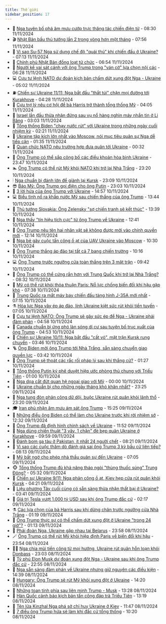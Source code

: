 ```yaml
---
title: Thế giới
sidebar_position: 17
---
```


<!-- dantri-the-gioi:START -->
- 🌋 [Nga tuyên bố phá âm mưu cướp trực thăng tác chiến điện tử](https://dantri.com.vn/the-gioi/nga-tuyen-bo-pha-am-muu-cuop-truc-thang-tac-chien-dien-tu-20241111152556117.htm) - 08:30 11/11/2024
- 🎬 [Nhật Bản bầu thủ tướng lần 2 trong vòng hơn một tháng](https://dantri.com.vn/the-gioi/nhat-ban-bau-thu-tuong-lan-2-trong-vong-hon-mot-thang-20241111145223672.htm) - 07:56 11/11/2024
- 🧰 [Vì sao Su-57 Nga sử dụng chế độ &quot;quái thú&quot; khi chiến đấu ở Ukraine?](https://dantri.com.vn/the-gioi/vi-sao-su-57-nga-su-dung-che-do-quai-thu-khi-chien-dau-o-ukraine-20241111124039026.htm) - 07:13 11/11/2024
- 🌋 [Chính phủ Nhật Bản đồng loạt từ chức](https://dantri.com.vn/the-gioi/chinh-phu-nhat-ban-dong-loat-tu-chuc-20241111134935085.htm) - 06:54 11/11/2024
- 🗽 [Người kề vai sát cánh với ông Trump trong &quot;ván cờ&quot; lựa chọn nội các](https://dantri.com.vn/the-gioi/nguoi-ke-vai-sat-canh-voi-ong-trump-trong-van-co-lua-chon-noi-cac-20241111125340417.htm) - 06:28 11/11/2024
- 💻 [Cựu tư lệnh NATO dự đoán kịch bản chấm dứt xung đột Nga - Ukraine](https://dantri.com.vn/the-gioi/cuu-tu-lenh-nato-du-doan-kich-ban-cham-dut-xung-dot-nga-ukraine-20241111115328987.htm) - 05:02 11/11/2024
- ⛽️ [Chiến sự Ukraine 11/11: Nga bắt đầu &quot;thắt túi&quot; chặn mọi đường tới Kurakhove](https://dantri.com.vn/the-gioi/chien-su-ukraine-1111-nga-bat-dau-that-tui-chan-moi-duong-toi-kurakhove-20241111101256336.htm) - 04:28 11/11/2024
- 🤩 [Cựu trợ lý nêu cơ hội để bà Harris trở thành tổng thống Mỹ](https://dantri.com.vn/the-gioi/cuu-tro-ly-neu-co-hoi-de-ba-harris-tro-thanh-tong-thong-my-20241111105724501.htm) - 04:05 11/11/2024
- 🧐 [Israel lần đầu thừa nhận đứng sau vụ nổ hàng nghìn máy nhắn tin ở Li Băng](https://dantri.com.vn/the-gioi/israel-lan-dau-thua-nhan-dung-sau-vu-no-hang-nghin-may-nhan-tin-o-li-bang-20241111085822505.htm) - 03:03 11/11/2024
- 🎊 [Tổng thống Biden &quot;chạy nước rút&quot; với Ukraine trong những ngày cuối nhiệm kỳ](https://dantri.com.vn/the-gioi/tong-thong-biden-chay-nuoc-rut-voi-ukraine-trong-nhung-ngay-cuoi-nhiem-ky-20241111075715636.htm) - 02:21 11/11/2024
- 📝 [Ukraine tập kích lớn nhất vào Moscow, nói mục tiêu quân sự Nga dễ tiếp cận](https://dantri.com.vn/the-gioi/ukraine-tap-kich-lon-nhat-vao-moscow-noi-muc-tieu-quan-su-nga-de-tiep-can-20241111082256003.htm) - 01:35 11/11/2024
- 🤡 [Quan chức NATO nêu trường hợp đưa quân tới Ukraine](https://dantri.com.vn/the-gioi/quan-chuc-nato-neu-truong-hop-dua-quan-toi-ukraine-20241111065653328.htm) - 00:32 11/11/2024
- 🥷 [Ông Trump có thể sắp công bố các điều khoản hòa bình Ukraine](https://dantri.com.vn/the-gioi/ong-trump-co-the-sap-cong-bo-cac-dieu-khoan-hoa-binh-ukraine-20241111063700992.htm) - 23:47 10/11/2024
- 🏊 [Ông Trump có thể rút Mỹ khỏi NATO khi trở lại Nhà Trắng](https://dantri.com.vn/the-gioi/ong-trump-co-the-rut-my-khoi-nato-khi-tro-lai-nha-trang-20241111061440113.htm) - 23:20 10/11/2024
- 🕯 [Nga chuẩn bị đánh lớn để giành lại Kursk](https://dantri.com.vn/the-gioi/nga-chuan-bi-danh-lon-de-gianh-lai-kursk-20241111055556282.htm) - 23:09 10/11/2024
- 😎 [Báo Mỹ: Ông Trump gọi điện cho ông Putin](https://dantri.com.vn/the-gioi/bao-my-ong-trump-goi-dien-cho-ong-putin-20241111050658770.htm) - 23:03 10/11/2024
- 🌈 [3 lời hứa của ông Trump với Ukraine](https://dantri.com.vn/the-gioi/3-loi-hua-cua-ong-trump-voi-ukraine-20241110214949457.htm) - 14:57 10/11/2024
- 💻 [Biểu tình nổ ra khắp nước Mỹ sau chiến thắng của ông Trump](https://dantri.com.vn/the-gioi/bieu-tinh-no-ra-khap-nuoc-my-sau-chien-thang-cua-ong-trump-20241110195443470.htm) - 13:44 10/11/2024
- 🤖 [Thủ tướng Slovakia: Ông Zelensky &quot;sợ chiến tranh sẽ kết thúc&quot;](https://dantri.com.vn/the-gioi/thu-tuong-slovakia-ong-zelensky-so-chien-tranh-se-ket-thuc-20241110202159838.htm) - 13:39 10/11/2024
- 🦏 [Nga thấy &quot;tín hiệu tích cực&quot; từ ông Trump về Ukraine](https://dantri.com.vn/the-gioi/nga-thay-tin-hieu-tich-cuc-tu-ong-trump-ve-ukraine-20241110191444005.htm) - 12:41 10/11/2024
- 🌁 [Ông Trump nêu tên hai nhân vật sẽ không được mời vào chính quyền mới](https://dantri.com.vn/the-gioi/ong-trump-neu-ten-hai-nhan-vat-se-khong-duoc-moi-vao-chinh-quyen-moi-20241110190214426.htm) - 12:14 10/11/2024
- 🐘 [Nga bẻ gãy cuộc tấn công ồ ạt của UAV Ukraine vào Moscow](https://dantri.com.vn/the-gioi/nga-be-gay-cuoc-tan-cong-o-at-cua-uav-ukraine-vao-moscow-20241110171911398.htm) - 10:30 10/11/2024
- 🥷 [Ông Trump thắng áp đảo tại tất cả 7 bang chiến trường](https://dantri.com.vn/the-gioi/ong-trump-thang-ap-dao-tai-tat-ca-7-bang-chien-truong-20241110170034555.htm) - 10:16 10/11/2024
- 💻 [Ông Trump trước ngưỡng cửa toàn thắng trên 3 mặt trận](https://dantri.com.vn/the-gioi/ong-trump-truoc-nguong-cua-toan-thang-tren-3-mat-tran-20241110152100478.htm) - 09:42 10/11/2024
- 🎡 [Ông Trump có thể cứng rắn hơn với Trung Quốc khi trở lại Nhà Trắng?](https://dantri.com.vn/the-gioi/ong-trump-co-the-cung-ran-hon-voi-trung-quoc-khi-tro-lai-nha-trang-20241110145656824.htm) - 08:32 10/11/2024
- 🧰 [Mỹ có thể rút khỏi thỏa thuận Paris: Nỗ lực chống biến đổi khí hậu gặp khó](https://dantri.com.vn/the-gioi/my-co-the-rut-khoi-thoa-thuan-paris-no-luc-chong-bien-doi-khi-hau-gap-kho-20241110143839456.htm) - 07:38 10/11/2024
- 🥸 [Trung Quốc ra mắt máy bay chiến đấu tàng hình J-35A mới nhất](https://dantri.com.vn/the-gioi/trung-quoc-ra-mat-may-bay-chien-dau-tang-hinh-j-35a-moi-nhat-20241110141530631.htm) - 07:15 10/11/2024
- ⚗️ [Hỏa lực Nga vây ép áp đảo, lính Ukraine kiệt sức rút khỏi tiền tuyến](https://dantri.com.vn/the-gioi/hoa-luc-nga-vay-ep-ap-dao-linh-ukraine-kiet-suc-rut-khoi-tien-tuyen-20241110133125808.htm) - 07:05 10/11/2024
- 🌮 [Cựu tư lệnh NATO: Ông Trump sẽ gây sức ép để Nga - Ukraine phải đàm phán](https://dantri.com.vn/the-gioi/cuu-tu-lenh-nato-ong-trump-se-gay-suc-ep-de-nga-ukraine-phai-dam-phan-20241110081106806.htm) - 04:58 10/11/2024
- 🎃 [Canada chuẩn bị ứng phó làn sóng di cư sau tuyên bố trục xuất của ông Trump](https://dantri.com.vn/the-gioi/canada-chuan-bi-ung-pho-lan-song-di-cu-sau-tuyen-bo-truc-xuat-cua-ong-trump-20241110115354346.htm) - 04:53 10/11/2024
- 💫 [Chiến sự Ukraine 10/11: Nga bắt đầu &quot;cất vó&quot;, mặt trận Kursk rung chuyển](https://dantri.com.vn/the-gioi/chien-su-ukraine-1011-nga-bat-dau-cat-vo-mat-tran-kursk-rung-chuyen-20241110103553999.htm) - 03:46 10/11/2024
- 🪜 [Ông Biden mời ông Trump tới Nhà Trắng, sẵn sàng chuyển giao quyền lực](https://dantri.com.vn/the-gioi/ong-biden-moi-ong-trump-toi-nha-trang-san-sang-chuyen-giao-quyen-luc-20241110085924662.htm) - 03:42 10/11/2024
- 🌋 [Ông Trump sẽ thoát các rắc rối pháp lý sau khi thắng cử?](https://dantri.com.vn/the-gioi/ong-trump-se-thoat-cac-rac-roi-phap-ly-sau-khi-thang-cu-20241108150750298.htm) - 01:27 10/11/2024
- 🦏 [Tổng thống Putin ký phê duyệt hiệp ước phòng thủ chung với Triều Tiên](https://dantri.com.vn/the-gioi/tong-thong-putin-ky-phe-duyet-hiep-uoc-phong-thu-chung-voi-trieu-tien-20241110073413461.htm) - 01:00 10/11/2024
- 👀 [Nga dọa cắt đứt quan hệ ngoại giao với Mỹ](https://dantri.com.vn/the-gioi/nga-doa-cat-dut-quan-he-ngoai-giao-voi-my-20241110063456855.htm) - 00:00 10/11/2024
- 🧰 [Ukraine chuẩn bị cho những ngày tháng khó khăn nhất?](https://dantri.com.vn/the-gioi/ukraine-chuan-bi-cho-nhung-ngay-thang-kho-khan-nhat-20241104155403643.htm) - 23:25 09/11/2024
- 🚀 [Nga tung đòn phản công dữ dội, buộc Ukraine rút quân khỏi lãnh thổ](https://dantri.com.vn/the-gioi/nga-tung-don-phan-cong-du-doi-buoc-ukraine-rut-quan-khoi-lanh-tho-20241110060352022.htm) - 23:20 09/11/2024
- 🎓 [Iran phủ nhận âm mưu ám sát ông Trump](https://dantri.com.vn/the-gioi/iran-phu-nhan-am-muu-am-sat-ong-trump-20241109222354517.htm) - 15:25 09/11/2024
- 🥸 [Những điều ông Biden có thể làm cho Ukraine trước khi rời nhiệm sở](https://dantri.com.vn/the-gioi/nhung-dieu-ong-biden-co-the-lam-cho-ukraine-truoc-khi-roi-nhiem-so-20241109190522806.htm) - 12:32 09/11/2024
- 🦅 [Ông Trump đã định hình chính sách về Ukraine](https://dantri.com.vn/the-gioi/ong-trump-da-dinh-hinh-chinh-sach-ve-ukraine-20241109184609505.htm) - 11:52 09/11/2024
- 🤭 [Nga dùng chiến thuật &quot;3 vây, 1 chặn&quot; đè bẹp quân Ukraine ở Kurakhove](https://dantri.com.vn/the-gioi/nga-dung-chien-thuat-3-vay-1-chan-de-bep-quan-ukraine-o-kurakhove-20241109121120238.htm) - 09:59 09/11/2024
- 🤖 [Đánh bom ga tàu ở Pakistan, ít nhất 24 người chết](https://dantri.com.vn/the-gioi/danh-bom-ga-tau-o-pakistan-it-nhat-24-nguoi-chet-20241109152039605.htm) - 08:21 09/11/2024
- 🐲 [Vì sao các cuộc thăm dò đánh giá sai ông Trump 3 kỳ bầu cử liên tiếp?](https://dantri.com.vn/the-gioi/vi-sao-cac-cuoc-tham-do-danh-gia-sai-ong-trump-3-ky-bau-cu-lien-tiep-20241109150500706.htm) - 08:13 09/11/2024
- 🫣 [Mỹ bất ngờ cho phép nhà thầu quân sự đến Ukraine](https://dantri.com.vn/the-gioi/my-bat-ngo-cho-phep-nha-thau-quan-su-den-ukraine-20241109134829514.htm) - 07:05 09/11/2024
- 🐵 [Tổng thống Trump đủ khả năng tháo ngòi &quot;thùng thuốc súng&quot; Trung Đông?](https://dantri.com.vn/the-gioi/tong-thong-trump-du-kha-nang-thao-ngoi-thung-thuoc-sung-trung-dong-20241109121210753.htm) - 05:32 09/11/2024
- 🫶 [Chiến sự Ukraine 9/11: Nga phản công ồ ạt, Kiev hẹp cửa rút quân khỏi Kursk](https://dantri.com.vn/the-gioi/chien-su-ukraine-911-nga-phan-cong-o-at-kiev-hep-cua-rut-quan-khoi-kursk-20241109111140580.htm) - 04:21 09/11/2024
- 💃 [Liệu phương Tây cuối cùng có sẵn sàng thừa nhận thất bại ở Ukraine?](https://dantri.com.vn/the-gioi/lieu-phuong-tay-cuoi-cung-co-san-sang-thua-nhan-that-bai-o-ukraine-20241105152638643.htm) - 03:41 09/11/2024
- 💫 [Giá trị Tesla vượt 1.000 tỷ USD sau khi ông Trump đắc cử](https://dantri.com.vn/the-gioi/gia-tri-tesla-vuot-1000-ty-usd-sau-khi-ong-trump-dac-cu-20241109091155589.htm) - 02:17 09/11/2024
- ⚗️ [Các lựa chọn của bà Harris sau khi dừng chân trước ngưỡng cửa Nhà Trắng](https://dantri.com.vn/the-gioi/cac-lua-chon-cua-ba-harris-sau-khi-dung-chan-truoc-nguong-cua-nha-trang-20241109080914251.htm) - 01:19 09/11/2024
- 🥷 [Ông Trump thực sự có thể chấm dứt xung đột ở Ukraine &quot;trong 24 giờ&quot;?](https://dantri.com.vn/the-gioi/ong-trump-thuc-su-co-the-cham-dut-xung-dot-o-ukraine-trong-24-gio-20241108161555418.htm) - 01:13 09/11/2024
- 🥸 [Phái đoàn Nga, Ukraine gặp nhau tại Belarus](https://dantri.com.vn/the-gioi/phai-doan-nga-ukraine-gap-nhau-tai-belarus-20241109065252232.htm) - 23:58 08/11/2024
- 🪄 [Ông Trump có thể rút Mỹ khỏi hiệp định Paris về biến đổi khí hậu](https://dantri.com.vn/the-gioi/ong-trump-co-the-rut-my-khoi-hiep-dinh-paris-ve-bien-doi-khi-hau-20241109064737727.htm) - 23:54 08/11/2024
- 🧑‍💻 [Nga chia mũi tiến công từ mọi hướng, Ukraine rút quân hỗn loạn khỏi Donbass](https://dantri.com.vn/the-gioi/nga-chia-mui-tien-cong-tu-moi-huong-ukraine-rut-quan-hon-loan-khoi-donbass-20241109055840197.htm) - 23:03 08/11/2024
- 🤭 [Tỷ phú Elon Musk dự đoán xung đột Nga - Ukraine sau khi ông Trump đắc cử](https://dantri.com.vn/the-gioi/ty-phu-elon-musk-du-doan-xung-dot-nga-ukraine-sau-khi-ong-trump-dac-cu-20241109054942256.htm) - 22:55 08/11/2024
- 🗽 [Nga sẵn sàng đàm phán về Ukraine nhưng giữ nguyên các điều kiện](https://dantri.com.vn/the-gioi/nga-san-sang-dam-phan-ve-ukraine-nhung-giu-nguyen-cac-dieu-kien-20241108185246680.htm) - 14:39 08/11/2024
- 🤖 [Hungary: Ông Trump sẽ rút Mỹ khỏi xung đột ở Ukraine](https://dantri.com.vn/the-gioi/hungary-ong-trump-se-rut-my-khoi-xung-dot-o-ukraine-20241108210928650.htm) - 14:20 08/11/2024
- 🌈 [Những toan tính phía sau liên minh Trump - Musk](https://dantri.com.vn/the-gioi/nhung-toan-tinh-phia-sau-lien-minh-trump-musk-20241108201556859.htm) - 13:28 08/11/2024
- 🤩 [Hàn Quốc cảnh báo kịch bản tấn công đáp trả Triều Tiên](https://dantri.com.vn/the-gioi/han-quoc-canh-bao-kich-ban-tan-cong-dap-tra-trieu-tien-20241108200318412.htm) - 13:19 08/11/2024
- 🤗 [Tên lửa Kinzhal Nga phá sở chỉ huy Ukraine ở Kiev](https://dantri.com.vn/the-gioi/ten-lua-kinzhal-nga-pha-so-chi-huy-ukraine-o-kiev-20241108164722759.htm) - 11:47 08/11/2024
- 🙉 [7 điều ông Trump hứa sẽ làm khi đắc cử tổng thống](https://dantri.com.vn/the-gioi/7-dieu-ong-trump-hua-se-lam-khi-dac-cu-tong-thong-20241108170044924.htm) - 10:20 08/11/2024<!-- dantri-the-gioi:END -->
